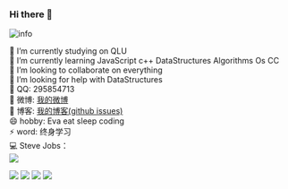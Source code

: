 ### Hi there 👋

![info](https://github-readme-stats.vercel.app/api?username=zhangzhibang0309&show_icons=true&count_private=true&hide=prs&theme=cobalt)
<!-- 主题：dark, radical, merko, gruvbox, tokyonight, onedark, cobalt, synthwave, highcontrast, dracula -->
🔭 I’m currently studying on QLU  
🌱 I’m currently learning JavaScript c++ DataStructures Algorithms Os CC  
👯 I’m looking to collaborate on everything  
🤔 I’m looking for help with DataStructures  
💬 QQ: 295854713  
🌸 微博: [我的微博](https://weibo.com/u/7309637978)  
📘 博客: [我的博客(github issues)](https://github.com/zhangzhibang0309/__Blog)  
😄 hobby: Eva eat sleep coding  
⚡ word: 终身学习   
💻 Steve Jobs：  
![](https://catalinazzz.oss-cn-beijing.aliyuncs.com/image/25529EED886FFBD3D39371530D63E101.png)

[![](https://img.shields.io/badge/JavaScript-JavaScript-F7DF1E?style=flat-square&logo=JavaScript&logoColor=ffffff)](https://www.archlinux.org/)
[![](https://img.shields.io/badge/Node.js-Node.js-F7DF1E?style=flat-square&logo=Node.js&logoColor=ffffff)](https://www.archlinux.org/)
[![](https://img.shields.io/badge/C++-00599C?style=flat-square&logo=C++&logoColor=ffffff)](https://www.archlinux.org/)
[![](https://img.shields.io/badge/Linux-Linux-87CF3E?style=flat-square&logo=Linux&logoColor=ffffff)](https://www.archlinux.org/)
